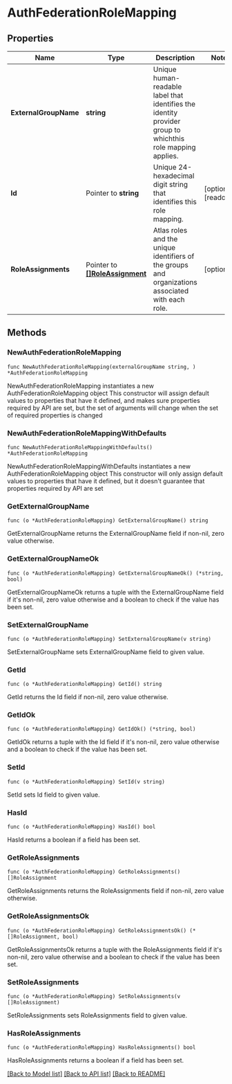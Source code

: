 # AuthFederationRoleMapping

## Properties

Name | Type | Description | Notes
------------ | ------------- | ------------- | -------------
**ExternalGroupName** | **string** | Unique human-readable label that identifies the identity provider group to whichthis role mapping applies. | 
**Id** | Pointer to **string** | Unique 24-hexadecimal digit string that identifies this role mapping. | [optional] [readonly] 
**RoleAssignments** | Pointer to [**[]RoleAssignment**](RoleAssignment.md) | Atlas roles and the unique identifiers of the groups and organizations associated with each role. | [optional] 

## Methods

### NewAuthFederationRoleMapping

`func NewAuthFederationRoleMapping(externalGroupName string, ) *AuthFederationRoleMapping`

NewAuthFederationRoleMapping instantiates a new AuthFederationRoleMapping object
This constructor will assign default values to properties that have it defined,
and makes sure properties required by API are set, but the set of arguments
will change when the set of required properties is changed

### NewAuthFederationRoleMappingWithDefaults

`func NewAuthFederationRoleMappingWithDefaults() *AuthFederationRoleMapping`

NewAuthFederationRoleMappingWithDefaults instantiates a new AuthFederationRoleMapping object
This constructor will only assign default values to properties that have it defined,
but it doesn't guarantee that properties required by API are set

### GetExternalGroupName

`func (o *AuthFederationRoleMapping) GetExternalGroupName() string`

GetExternalGroupName returns the ExternalGroupName field if non-nil, zero value otherwise.

### GetExternalGroupNameOk

`func (o *AuthFederationRoleMapping) GetExternalGroupNameOk() (*string, bool)`

GetExternalGroupNameOk returns a tuple with the ExternalGroupName field if it's non-nil, zero value otherwise
and a boolean to check if the value has been set.

### SetExternalGroupName

`func (o *AuthFederationRoleMapping) SetExternalGroupName(v string)`

SetExternalGroupName sets ExternalGroupName field to given value.


### GetId

`func (o *AuthFederationRoleMapping) GetId() string`

GetId returns the Id field if non-nil, zero value otherwise.

### GetIdOk

`func (o *AuthFederationRoleMapping) GetIdOk() (*string, bool)`

GetIdOk returns a tuple with the Id field if it's non-nil, zero value otherwise
and a boolean to check if the value has been set.

### SetId

`func (o *AuthFederationRoleMapping) SetId(v string)`

SetId sets Id field to given value.

### HasId

`func (o *AuthFederationRoleMapping) HasId() bool`

HasId returns a boolean if a field has been set.

### GetRoleAssignments

`func (o *AuthFederationRoleMapping) GetRoleAssignments() []RoleAssignment`

GetRoleAssignments returns the RoleAssignments field if non-nil, zero value otherwise.

### GetRoleAssignmentsOk

`func (o *AuthFederationRoleMapping) GetRoleAssignmentsOk() (*[]RoleAssignment, bool)`

GetRoleAssignmentsOk returns a tuple with the RoleAssignments field if it's non-nil, zero value otherwise
and a boolean to check if the value has been set.

### SetRoleAssignments

`func (o *AuthFederationRoleMapping) SetRoleAssignments(v []RoleAssignment)`

SetRoleAssignments sets RoleAssignments field to given value.

### HasRoleAssignments

`func (o *AuthFederationRoleMapping) HasRoleAssignments() bool`

HasRoleAssignments returns a boolean if a field has been set.


[[Back to Model list]](../README.md#documentation-for-models) [[Back to API list]](../README.md#documentation-for-api-endpoints) [[Back to README]](../README.md)


